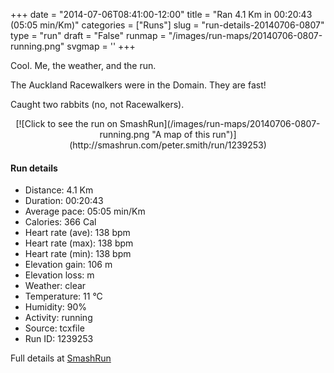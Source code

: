 +++
date = "2014-07-06T08:41:00-12:00"
title = "Ran 4.1 Km in 00:20:43 (05:05 min/Km)"
categories = ["Runs"]
slug = "run-details-20140706-0807"
type = "run"
draft = "False"
runmap = "/images/run-maps/20140706-0807-running.png"
svgmap = '<polyline points="3 46, 8 47, 19 31, 40 44, 57 47, 58 48, 61 51, 67 66, 79 69, 82 69, 88 63, 96 60, 100 52, 100 47, 94 39, 87 38, 80 41, 77 44, 76 46, 72 47, 71 46, 63 54, 58 49, 40 45, 18 31, 7 47, 0 47">'
+++

Cool. Me, the weather, and the run. 

The Auckland Racewalkers were in the Domain. They are fast!

Caught two rabbits (no, not Racewalkers). 



<!--more-->

<center>
[![Click to see the run on SmashRun](/images/run-maps/20140706-0807-running.png "A map of this run")](http://smashrun.com/peter.smith/run/1239253)
</center>

#### Run details

* Distance: 4.1 Km
* Duration: 00:20:43
* Average pace: 05:05 min/Km
* Calories: 366 Cal
* Heart rate (ave): 138 bpm
* Heart rate (max): 138 bpm
* Heart rate (min): 138 bpm
* Elevation gain: 106 m
* Elevation loss:  m
* Weather: clear
* Temperature: 11 &deg;C
* Humidity: 90%
* Activity: running
* Source: tcxfile
* Run ID: 1239253

Full details at [SmashRun](http://smashrun.com/peter.smith/run/1239253)